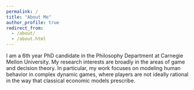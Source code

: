 ```yaml
---
permalink: /
title: "About Me"
author_profile: true
redirect_from: 
  - /about/
  - /about.html
---
```


I am a 6th year PhD candidate in the Philosophy Department at Carnegie Mellon University. My research interests are broadly in the areas of game and decision theory. In particular, my work focuses on modeling human behavior in complex dynamic games, where players are not ideally rational in the way that classical economic models prescribe. 

